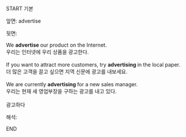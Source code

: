 START
기본

앞면:
advertise


뒷면:
<div><div>We <b>advertise </b>our product on the Internet. </div><div><div>우리는 인터넷에 우리 상품을 광고한다.</div></div></div><div><br></div><div>If you want to attract more customers, try <b>advertising </b>in the local paper. </div><div>더 많은 고객을 끌고 싶으면 지역 신문에 광고를 내보세요.</div><div><br></div><div><div>We are currently <b>advertising </b>for a new sales manager. </div><div>우리는 현재 새 영업부장을 구하는 광고를 내고 있다.</div></div><div><br></div><div>광고하다</div>


해석:
<!--ID: 1746614453387-->
END